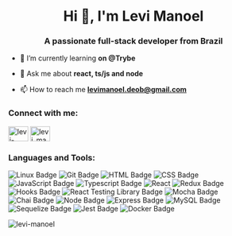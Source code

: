 <h1 align="center">Hi 👋, I'm Levi Manoel</h1>
<h3 align="center">A passionate full-stack developer from Brazil</h3>

- 🌱 I’m currently learning **on @Trybe**

- 💬 Ask me about **react, ts/js and node**

- 📫 How to reach me **levimanoel.deob@gmail.com**

<h3 align="left">Connect with me:</h3>
<p align="left">
<a href="https://linkedin.com/in/levi-manoel" target="blank"><img align="center" src="https://raw.githubusercontent.com/rahuldkjain/github-profile-readme-generator/master/src/images/icons/Social/linked-in-alt.svg" alt="levi-manoel" height="30" width="40" /></a>
<a href="https://instagram.com/levi_manoel" target="blank"><img align="center" src="https://raw.githubusercontent.com/rahuldkjain/github-profile-readme-generator/master/src/images/icons/Social/instagram.svg" alt="levi_manoel" height="30" width="40" /></a>
</p>

<h3 align="left">Languages and Tools:</h3>

![Linux Badge](https://img.shields.io/badge/-Linux-FCC624?style=for-the-badge&logo=Linux&logoColor=black)
![Git Badge](https://img.shields.io/badge/-Git-F05032?style=for-the-badge&logo=git&logoColor=white)
![HTML Badge](https://img.shields.io/badge/-HTML-E34F26?style=for-the-badge&logo=html5&logoColor=white)
![CSS Badge](https://img.shields.io/badge/-CSS-1572B6?style=for-the-badge&logo=css3&logoColor=white)
![JavaScript Badge](https://img.shields.io/badge/-JavaScript-FCC624?style=for-the-badge&logo=JavaScript&logoColor=323330)
![Typescript Badge](https://img.shields.io/badge/Typescript-blue?style=for-the-badge&logo=typescript&logoColor=white)
![React](https://img.shields.io/badge/react-%2320232a.svg?style=for-the-badge&logo=react&logoColor=%2361DAFB)
![Redux Badge](https://img.shields.io/badge/-Redux-212121?style=for-the-badge&logo=Redux&logoColor=7548bb)
![Hooks Badge](https://img.shields.io/badge/-Hooks-%2320232a.svg?style=for-the-badge&logo=React&logoColor=%2361DAFB)
![React Testing Library Badge](https://img.shields.io/badge/-RTL-%2320232a.svg?style=for-the-badge&logo=react&logoColor=%2361DAFB)
![Mocha Badge](https://img.shields.io/badge/Mocha-8a6343?style=for-the-badge&logo=mocha&logoColor=white)
![Chai Badge](https://img.shields.io/badge/Chai-f7e9c8?style=for-the-badge&logo=mocha&logoColor=a84d45)
![Node Badge](https://img.shields.io/badge/-Node.js-339933?style=for-the-badge&logo=node.js&logoColor=white)
![Express Badge](https://img.shields.io/badge/-Express.js-green?style=for-the-badge&logo=Express&logoColor=black)
![MySQL Badge](https://img.shields.io/badge/-MySQL-4479A1?style=for-the-badge&logo=MySQL&logoColor=white)
![Sequelize Badge](https://img.shields.io/badge/-Sequelize-eeeeee?style=for-the-badge&logo=sequelize&logoColor=00b1ea)
![Jest Badge](https://img.shields.io/badge/-Jest-C21325?style=for-the-badge&logo=jest&logoColor=white)
![Docker Badge](https://img.shields.io/badge/Docker-082135?style=for-the-badge&logo=Docker&logoColor=blue)

<p><img align="center" src="https://github-readme-stats.vercel.app/api/top-langs?username=levi-manoel&show_icons=true&theme=dark&locale=en&layout=compact" alt="levi-manoel" /></p>

